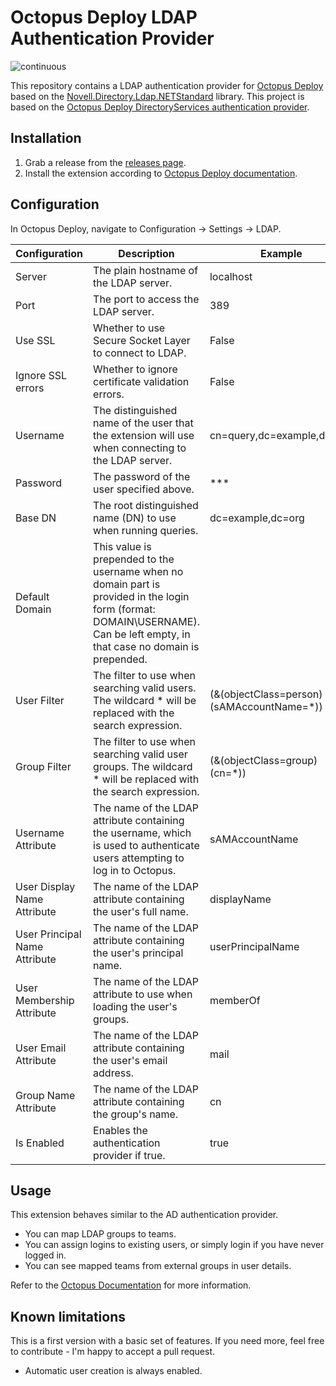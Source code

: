 # Octopus Deploy LDAP Authentication Provider

![continuous](https://github.com/tunger/OctopusDeploy-LdapAuthenticationProvider/workflows/continuous/badge.svg)

This repository contains a LDAP authentication provider for [Octopus Deploy][1] based on the [Novell.Directory.Ldap.NETStandard][2] library.
This project is based on the [Octopus Deploy DirectoryServices authentication provider][3].

## Installation

1. Grab a release from the [releases page](https://github.com/tunger/OctopusDeploy-LdapAuthenticationProvider/releases).
2. Install the extension according to [Octopus Deploy documentation][4].

## Configuration

In Octopus Deploy, navigate to Configuration -> Settings -> LDAP.

|Configuration|Description|Example|
|---|---|---|
|Server|The plain hostname of the LDAP server.|localhost|
|Port|The port to access the LDAP server.|389|
|Use SSL|Whether to use Secure Socket Layer to connect to LDAP.|False|
|Ignore SSL errors|Whether to ignore certificate validation errors.|False|
|Username|The distinguished name of the user that the extension will use when connecting to the LDAP server.|cn=query,dc=example,dc=org|
|Password|The password of the user specified above.|***|
|Base DN|The root distinguished name (DN) to use when running queries.|dc=example,dc=org|
|Default Domain|This value is prepended to the username when no domain part is provided in the login form (format: DOMAIN\USERNAME). Can be left empty, in that case no domain is prepended.|
|User Filter|The filter to use when searching valid users. The wildcard * will be replaced with the search expression.|(&(objectClass=person)(sAMAccountName=*))|
|Group Filter|The filter to use when searching valid user groups. The wildcard * will be replaced with the search expression.|(&(objectClass=group)(cn=*))|
|Username Attribute|The name of the LDAP attribute containing the username, which is used to authenticate users attempting to log in to Octopus.|sAMAccountName|
|User Display Name Attribute|The name of the LDAP attribute containing the user's full name.|displayName|
|User Principal Name Attribute|The name of the LDAP attribute containing the user's principal name.|userPrincipalName|
|User Membership Attribute|The name of the LDAP attribute to use when loading the user's groups.|memberOf|
|User Email Attribute|The name of the LDAP attribute containing the user's email address.|mail|
|Group Name Attribute|The name of the LDAP attribute containing the group's name.|cn|
|Is Enabled|Enables the authentication provider if true.|true|

## Usage

This extension behaves similar to the AD authentication provider. 
- You can map LDAP groups to teams.
- You can assign logins to existing users, or simply login if you have never logged in.
- You can see mapped teams from external groups in user details.

Refer to the [Octopus Documentation][5] for more information.

## Known limitations

This is a first version with a basic set of features. If you need more, feel free to contribute - I'm happy to accept a pull request.

- Automatic user creation is always enabled.

[1]: https://octopus.com
[2]: https://github.com/dsbenghe/Novell.Directory.Ldap.NETStandard
[3]: https://github.com/OctopusDeploy/DirectoryServicesAuthenticationProvider
[4]: https://octopus.com/docs/administration/server-extensibility/installing-a-custom-server-extension
[5]: https://octopus.com/docs/security/users-and-teams/external-groups-and-roles
